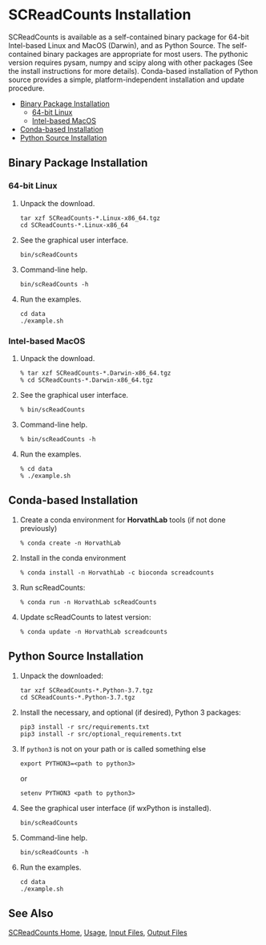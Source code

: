 
# SCReadCounts Installation #

SCReadCounts is available as a self-contained binary package for 64-bit Intel-based Linux and MacOS (Darwin), and as Python Source. The self-contained binary packages are appropriate for most users. The pythonic version requires pysam, numpy and scipy along with other packages (See the install instructions for more details). Conda-based installation of Python source provides a simple, platform-independent installation and update procedure. 

* [Binary Package Installation](#binary-package-installation)
  * [64-bit Linux](#64-bit-linux)
  * [Intel-based MacOS](#intel-based-macos)
* [Conda-based Installation](#conda-based-installation)
* [Python Source Installation](#python-source-installation)


## Binary Package Installation ##

### 64-bit Linux ###

1. Unpack the download.
    ```
    tar xzf SCReadCounts-*.Linux-x86_64.tgz
    cd SCReadCounts-*.Linux-x86_64
    ```
2. See the graphical user interface.
    ```
    bin/scReadCounts
    ```
3. Command-line help.
    ```
    bin/scReadCounts -h
    ```
4. Run the examples.
    ```
    cd data
    ./example.sh
    ```

### Intel-based MacOS ###
1. Unpack the download.
    ```
    % tar xzf SCReadCounts-*.Darwin-x86_64.tgz
    % cd SCReadCounts-*.Darwin-x86_64.tgz
    ```
2. See the graphical user interface.
    ```
    % bin/scReadCounts
    ```
3. Command-line help.
    ```
    % bin/scReadCounts -h
    ```
4. Run the examples.
    ```
    % cd data
    % ./example.sh
    ```

## Conda-based Installation ##

1. Create a conda environment for **HorvathLab** tools (if not done previously)
    ```
    % conda create -n HorvathLab
    ```
2. Install in the conda environment
    ```
    % conda install -n HorvathLab -c bioconda screadcounts
    ```
3. Run scReadCounts:
    ```
    % conda run -n HorvathLab scReadCounts
    ```
4. Update scReadCounts to latest version:
    ```
    % conda update -n HorvathLab screadcounts
    ```

## Python Source Installation ##

1. Unpack the downloaded:
    ```
    tar xzf SCReadCounts-*.Python-3.7.tgz
    cd SCReadCounts-*.Python-3.7.tgz
    ```
2. Install the necessary, and optional (if desired), Python 3 packages:
    ```
    pip3 install -r src/requirements.txt 
    pip3 install -r src/optional_requirements.txt
    ```
3. If `python3` is not on your path or is called something else
    ```
    export PYTHON3=<path to python3>
    ```
    or
    ```
    setenv PYTHON3 <path to python3>
    ```
4. See the graphical user interface (if wxPython is installed).
    ```
    bin/scReadCounts
    ```
5. Command-line help.
    ```
    bin/scReadCounts -h
    ```
6. Run the examples.
    ```
    cd data
    ./example.sh
    ```

## See Also

[SCReadCounts Home](..), [Usage](Usage.md), [Input Files](InputFiles.md), [Output Files](OutputFiles.md)
